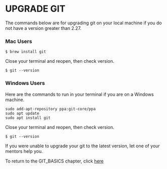 # UPGRADE GIT

The commands below are for upgrading git on your local machine if you do not have a version greater than 2.27.

### Mac Users

```$ brew install git```

Close your terminal and reopen, then check version.

```$ git --version```

### Windows Users

Here are the commands to run in your terminal if you are on a Windows machine.

```
sudo add-apt-repository ppa:git-core/ppa
sudo apt update
sudo apt install git
```

Close your terminal and reopen, then check version.

```$ git --version```

If you were unable to upgrade your git to the latest version, let one of your mentors help you.

To return to the GIT_BASICS chapter, click [here](./GIT_BASICS.md)